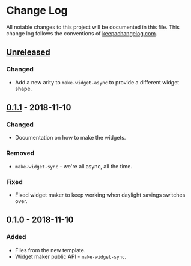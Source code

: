 # Change Log
All notable changes to this project will be documented in this file. This change log follows the conventions of [keepachangelog.com](http://keepachangelog.com/).

## [Unreleased]
### Changed
- Add a new arity to `make-widget-async` to provide a different widget shape.

## [0.1.1] - 2018-11-10
### Changed
- Documentation on how to make the widgets.

### Removed
- `make-widget-sync` - we're all async, all the time.

### Fixed
- Fixed widget maker to keep working when daylight savings switches over.

## 0.1.0 - 2018-11-10
### Added
- Files from the new template.
- Widget maker public API - `make-widget-sync`.

[Unreleased]: https://github.com/your-name/qfc-bedford/compare/0.1.1...HEAD
[0.1.1]: https://github.com/your-name/qfc-bedford/compare/0.1.0...0.1.1
